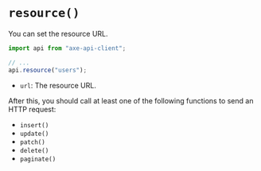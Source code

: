 # `resource()`

You can set the resource URL.

```ts
import api from "axe-api-client";

// ...
api.resource("users");
```

- `url`: The resource URL.

After this, you should call at least one of the following functions to send an HTTP request:

- `insert()`
- `update()`
- `patch()`
- `delete()`
- `paginate()`
